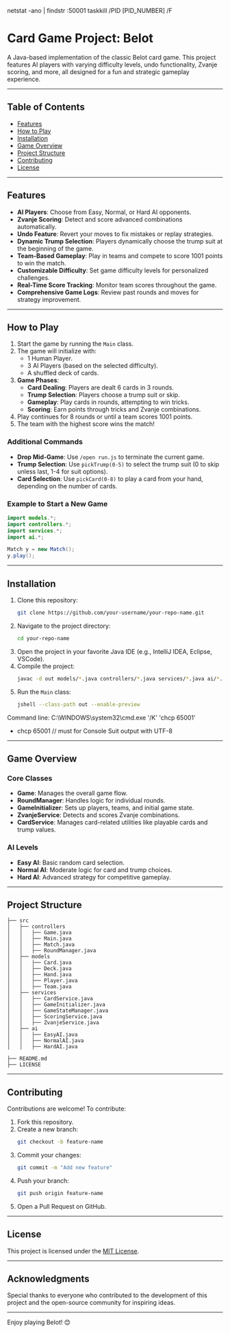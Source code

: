 netstat -ano | findstr :50001
taskkill /PID [PID_NUMBER] /F
# Card Game Project: Belot

A Java-based implementation of the classic Belot card game. This project features AI players with varying difficulty levels, undo functionality, Zvanje scoring, and more, all designed for a fun and strategic gameplay experience.

---

## Table of Contents
- [Features](#features)
- [How to Play](#how-to-play)
- [Installation](#installation)
- [Game Overview](#game-overview)
- [Project Structure](#project-structure)
- [Contributing](#contributing)
- [License](#license)

---

## Features
- **AI Players**: Choose from Easy, Normal, or Hard AI opponents.
- **Zvanje Scoring**: Detect and score advanced combinations automatically.
- **Undo Feature**: Revert your moves to fix mistakes or replay strategies.
- **Dynamic Trump Selection**: Players dynamically choose the trump suit at the beginning of the game.
- **Team-Based Gameplay**: Play in teams and compete to score 1001 points to win the match.
- **Customizable Difficulty**: Set game difficulty levels for personalized challenges.
- **Real-Time Score Tracking**: Monitor team scores throughout the game.
- **Comprehensive Game Logs**: Review past rounds and moves for strategy improvement.

---

## How to Play
1. Start the game by running the `Main` class.
2. The game will initialize with:
   - 1 Human Player.
   - 3 AI Players (based on the selected difficulty).
   - A shuffled deck of cards.
3. **Game Phases**:
   - **Card Dealing**: Players are dealt 6 cards in 3 rounds.
   - **Trump Selection**: Players choose a trump suit or skip.
   - **Gameplay**: Play cards in rounds, attempting to win tricks.
   - **Scoring**: Earn points through tricks and Zvanje combinations.
4. Play continues for 8 rounds or until a team scores 1001 points.
5. The team with the highest score wins the match!

### Additional Commands
- **Drop Mid-Game**: Use `/open run.js` to terminate the current game.
- **Trump Selection**: Use `pickTrump(0-5)` to select the trump suit (0 to skip unless last, 1-4 for suit options).
- **Card Selection**: Use `pickCard(0-8)` to play a card from your hand, depending on the number of cards.

### Example to Start a New Game
```java
import models.*;
import controllers.*;
import services.*;
import ai.*;

Match y = new Match();
y.play();
```

---

## Installation

1. Clone this repository:
   ```bash
   git clone https://github.com/your-username/your-repo-name.git
   ```
2. Navigate to the project directory:
   ```bash
   cd your-repo-name
   ```
3. Open the project in your favorite Java IDE (e.g., IntelliJ IDEA, Eclipse, VSCode).
4. Compile the project:
   ```bash
   javac -d out models/*.java controllers/*.java services/*.java ai/*.java
   ```
5. Run the `Main` class:
   ```bash
   jshell --class-path out --enable-preview
   ```

Command line: C:\WINDOWS\system32\cmd.exe '/K' 'chcp 65001'
- chcp 65001 // must for Console Suit output with UTF-8
---

## Game Overview
### Core Classes
- **Game**: Manages the overall game flow.
- **RoundManager**: Handles logic for individual rounds.
- **GameInitializer**: Sets up players, teams, and initial game state.
- **ZvanjeService**: Detects and scores Zvanje combinations.
- **CardService**: Manages card-related utilities like playable cards and trump values.

### AI Levels
- **Easy AI**: Basic random card selection.
- **Normal AI**: Moderate logic for card and trump choices.
- **Hard AI**: Advanced strategy for competitive gameplay.

---

## Project Structure
```plaintext
├── src
│   ├── controllers
│   │   ├── Game.java
│   │   ├── Main.java
│   │   ├── Match.java
│   │   ├── RoundManager.java
│   ├── models
│   │   ├── Card.java
│   │   ├── Deck.java
│   │   ├── Hand.java
│   │   ├── Player.java
│   │   ├── Team.java
│   ├── services
│   │   ├── CardService.java
│   │   ├── GameInitializer.java
│   │   ├── GameStateManager.java
│   │   ├── ScoringService.java
│   │   ├── ZvanjeService.java
│   ├── ai
│   │   ├── EasyAI.java
│   │   ├── NormalAI.java
│   │   ├── HardAI.java

├── README.md
├── LICENSE
```

---

## Contributing
Contributions are welcome! To contribute:

1. Fork this repository.
2. Create a new branch:
   ```bash
   git checkout -b feature-name
   ```
3. Commit your changes:
   ```bash
   git commit -m "Add new feature"
   ```
4. Push your branch:
   ```bash
   git push origin feature-name
   ```
5. Open a Pull Request on GitHub.

---

## License
This project is licensed under the [MIT License](LICENSE).

---

## Acknowledgments
Special thanks to everyone who contributed to the development of this project and the open-source community for inspiring ideas.

---

Enjoy playing Belot! 😊

